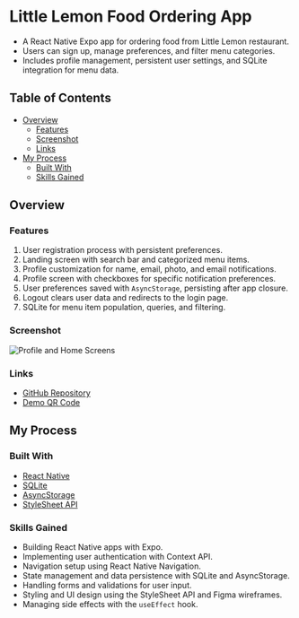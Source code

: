 # Little Lemon Food Ordering App

- A React Native Expo app for ordering food from Little Lemon restaurant.
- Users can sign up, manage preferences, and filter menu categories.
- Includes profile management, persistent user settings, and SQLite integration for menu data.

## Table of Contents

- [Overview](#overview)
  - [Features](#features)
  - [Screenshot](#screenshot)
  - [Links](#links)
- [My Process](#my-process)
  - [Built With](#built-with)
  - [Skills Gained](#skills-gained)

## Overview

### Features

1. User registration process with persistent preferences.
2. Landing screen with search bar and categorized menu items.
3. Profile customization for name, email, photo, and email notifications.
4. Profile screen with checkboxes for specific notification preferences.
5. User preferences saved with `AsyncStorage`, persisting after app closure.
6. Logout clears user data and redirects to the login page.
7. SQLite for menu item population, queries, and filtering.

### Screenshot 
![Profile and Home Screens](https://user-images.githubusercontent.com/108392678/217715079-d66eb960-f5cf-4cdf-8f33-b45b320fca7e.jpg)

### Links

- [GitHub Repository](https://github.com/marventures/little-lemon-app)
- [Demo QR Code](https://expo.dev/preview/update?message=Publish%20Update&updateRuntimeVersion=exposdk%3A47.0.0&createdAt=2024-07-03T09%3A21%3A32.588Z&slug=exp&projectId=221d2bc0-e34d-4538-b828-2e1cabe5bba7&group=2468e4a0-6270-4a2e-8e34-17167031fde8)

## My Process

### Built With

- [React Native](https://reactnative.dev/docs/environment-setup)
- [SQLite](https://docs.expo.dev/versions/latest/sdk/sqlite/)
- [AsyncStorage](https://react-native-async-storage.github.io/async-storage/docs/api/)
- [StyleSheet API](https://reactnative.dev/docs/stylesheet)

### Skills Gained

- Building React Native apps with Expo.
- Implementing user authentication with Context API.
- Navigation setup using React Native Navigation.
- State management and data persistence with SQLite and AsyncStorage.
- Handling forms and validations for user input.
- Styling and UI design using the StyleSheet API and Figma wireframes.
- Managing side effects with the `useEffect` hook.

